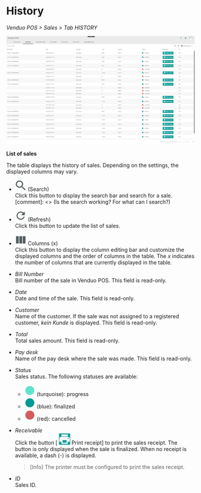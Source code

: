 # History
*Venduo POS > Sales > Tab HISTORY*

![History](../../Assets/Screenshots/POS/Sales/History/History.png "[History]")

**List of sales**

The table displays the history of sales. Depending on the settings, the displayed columns may vary.

- ![Search](../../Assets/Icons/Search.png "[Search]") (Search)   
  Click this button to display the search bar and search for a sale.
  [comment]: <> (Is the search working? For what can I search?)

- ![Refresh](../../Assets/Icons/Refresh01.png "[Refresh]") (Refresh)   
  Click this button to update the list of sales.

- ![Columns](../../Assets/Icons/Columns.png "[Columns]") Columns (x)   
  Click this button to display the column editing bar and customize the displayed columns and the order of columns in the table. The *x* indicates the number of columns that are currently displayed in the table.

- *Bill Number*   
  Bill number of the sale in Venduo POS. This field is read-only.

- *Date*   
  Date and time of the sale. This field is read-only.

- *Customer*   
  Name of the customer. If the sale was not assigned to a registered customer, *kein Kunde* is displayed. This field is read-only.

- *Total*  
  Total sales amount. This field is read-only.

- *Pay desk*   
  Name of the pay desk where the sale was made. This field is read-only.

- *Status*   
  Sales status. The following statuses are available:
    - ![turquoise](../../Assets/Icons/Status03.png "[turquoise]") (turquoise): progress
    - ![blue](../../Assets/Icons/Status01.png "[blue]") (blue): finalized
    - ![red](../../Assets/Icons/Status02.png "[red]") (red): cancelled


- *Receivable*   
  Click the button [ ![Printer](../../Assets/Icons/Printer.png "[Printer]") Print receipt] to print the sales receipt. The button is only displayed when the sale is finalized. When no receipt is available, a dash (*-*) is displayed.

  > [Info] The printer must be configured to print the sales receipt.

- *ID*   
  Sales ID.
